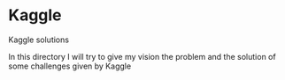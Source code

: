 # Kaggle
Kaggle solutions


In this directory I will try to give my vision the problem and the solution of some challenges given by Kaggle
